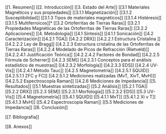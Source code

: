  [[1. Resumen]]
[[2. Introducción]]
[[3. Estado del Arte]]
    [[3.1 Materiales Magnéticos y sus propiedades]]
        [[3.1.1 Magnetización]]
        [[3.1.2 Susceptibilidad]]
        [[3.1.3 Tipos de materiales magnéticos]]
        [[3.1.4 Histéresis]]
        [[3.1.5 Multiferroicos]]*
    [[3.2 Ortoferritas de Tierras Raras]]
         [[3.2.1 Propiedades Magnéticas de las Ortoferritas de Tierras Raras]]
        [[3.2.2 Aplicaciones]]
[[4. Metodología]]
    [[4.1 Síntesis]]
        [[4.1.1 Sonicación]]
    [[4.2 Caracterización]]
        [[4.2.1 TGA]]
        [[4.2.2 DRX]]
            [[4.2.2.1 Estructura Cristalina ]]
            [[4.2.2.2 Ley de Bragg]]
            [[4.2.2.3 Estructura cristalina de las Ortoferritas de Tierras Raras]]
            [[4.2.2.4 Modelado de Picos de Refracción (Rietveld)]]
                [[4.2.2.4.1 Justificación Teórica]]
                [[4.2.2.4.2 Factores de Bondad]]
            [[4.2.2.5 Fórmula de Scherrer]]
        [[4.2.3 SEM]]
            [[4.2.3.1  Conceptos para el análisis estadístico de muestras]]
	        [[4.2.3.2 Morfología]]
            [[4.2.3.3 EDS]]
        [[4.2.4 UV-Vis]]
            [[4.2.4.1 Método Tauc]]
        [[4.2.5 Magnetometría]]
            [[4.2.5.1 SQUID]]
                [[4.2.5.1.1 ZFC y FC]]
                [[4.2.5.1.2 Mediciones realizadas (MvT, XivT, MvH)]]
            [[4.2.5.2 Espectroscopía Raman]]
        [[4.2.6 Mediciones de Impedancia]]
[[5. Resultados]]
    [[5.1 Muestras sintetizadas]]
    [[5.2 Análisis]]
        [[5.2.1 TGA]]
        [[5.2.2 DRX]]
        [[5.2.3 SEM]]
    	    [[5.2.3.1 Morfología]]
            [[5.2.3.2 EDS]]
    [[5.3 UV-Vis]]
    [[5.4 Magnetometría]]
	    [[5.4.1 SQUID]]
		    [[5.4.1.1 MvT]]
		    [[5.4.1.2 Xi v T]]
		    [[5.4.1.3 MvH]]
	    [[5.4.2 Espectroscopía Raman]]
	[[5.5 Mediciones de Impedancia]]
[[6. Conclusión]]

[[7. Bibliografía]]

[[8. Anexos]]